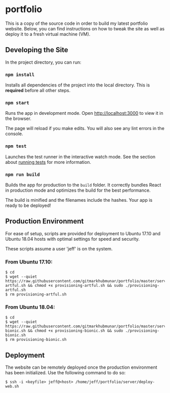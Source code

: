 # portfolio
This is a copy of the source code in order to build my latest portfolio website. Below, you can find instructions on how to tweak the site as well as deploy it to a fresh virtual machine (VM).

## Developing the Site

In the project directory, you can run:

### `npm install`

Installs all dependencies of the project into the local directory. This is **required** before all other steps.

### `npm start`

Runs the app in development mode.
Open [http://localhost:3000](http://localhost:3000) to view it in the browser.

The page will reload if you make edits.
You will also see any lint errors in the console.

### `npm test`

Launches the test runner in the interactive watch mode.
See the section about [running tests](#running-tests) for more information.

### `npm run build`

Builds the app for production to the `build` folder.
It correctly bundles React in production mode and optimizes the build for the best performance.

The build is minified and the filenames include the hashes.
Your app is ready to be deployed!

## Production Environment

For ease of setup, scripts are provided for deployment to Ubuntu 17.10 and Ubuntu 18.04 hosts with optimal settings for speed and security.

These scripts assume a user 'jeff' is on the system.

### From Ubuntu 17.10:
```
$ cd
$ wget --quiet https://raw.githubusercontent.com/gitmarkhubmunar/portfolio/master/server/provisioning-artful.sh && chmod +x provisioning-artful.sh && sudo ./provisioning-artful.sh
$ rm provisioning-artful.sh
```

### From Ubuntu 18.04:
```
$ cd
$ wget --quiet https://raw.githubusercontent.com/gitmarkhubmunar/portfolio/master/server/provisioning-bionic.sh && chmod +x provisioning-bionic.sh && sudo ./provisioning-bionic.sh
$ rm provisioning-bionic.sh
```

## Deployment

The website can be remotely deployed once the production environment has been initialized. Use the following command to do so:

```
$ ssh -i <keyfile> jeff@<host> /home/jeff/portfolio/server/deploy-web.sh
```
